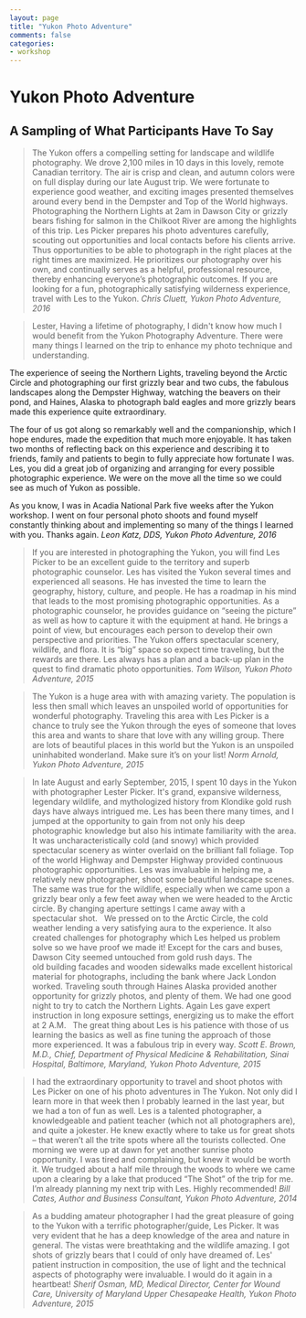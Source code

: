 ```yaml
---
layout: page
title: "Yukon Photo Adventure"
comments: false
categories:
- workshop
---
```


# Yukon Photo Adventure

## A Sampling of What Participants Have To Say

> The Yukon offers a compelling setting for landscape and wildlife photography. We drove 2,100 miles in 10 days in this lovely, remote Canadian territory. The air is crisp and clean, and autumn colors were on full display during our late August trip. We were fortunate to experience good weather, and exciting images presented themselves around every bend in the Dempster and Top of the World highways. Photographing the Northern Lights at 2am in Dawson City or grizzly bears fishing for salmon in the Chilkoot River are among the highlights of this trip. Les Picker prepares his photo adventures carefully, scouting out opportunities and local contacts before his clients arrive. Thus opportunities to be able to photograph in the right places at the right times are maximized. He prioritizes our photography over his own, and continually serves as a helpful, professional resource, thereby enhancing everyone’s photographic outcomes. If you are looking for a fun, photographically satisfying wilderness experience, travel with Les to the Yukon.  <cite>Chris Cluett, Yukon Photo Adventure, 2016</cite>

> Lester, 
Having a lifetime of photography, I didn't know how much I would benefit from the Yukon Photography Adventure.  There were many things I learned on the trip to enhance my photo technique and understanding. 

The experience of seeing the Northern Lights, traveling beyond the Arctic Circle and photographing our first grizzly bear and two cubs, the fabulous landscapes along the Dempster Highway, watching the beavers on their pond, and Haines, Alaska to photograph bald eagles and more grizzly bears made this experience quite extraordinary.  

The four of us got along so remarkably well and the companionship, which I hope endures, made the expedition that much more enjoyable. It has taken two months of reflecting back on this experience and describing it to friends, family and patients to begin to fully appreciate how fortunate I was.  Les, you did a great job of organizing and arranging for every possible photographic experience.  We were on the move all the time so we could see as much of Yukon as possible. 

As you know, I was in Acadia National Park five weeks after the Yukon workshop. I went on four personal photo shoots and found myself constantly thinking about and implementing so many of the things I learned with you. Thanks again. <cite>Leon Katz, DDS, Yukon Photo Adventure, 2016</cite>

> If you are interested in photographing the Yukon, you will find Les Picker to be an excellent guide to the territory and superb photographic counselor.  Les has visited the Yukon several times and experienced all seasons.  He has invested the time to learn the geography, history, culture, and people. He has a roadmap in his mind that leads to the most promising photographic opportunities.  As a photographic counselor, he provides guidance on “seeing the picture” as well as how to capture it with the equipment at hand.  He brings a point of view, but encourages each person to develop their own perspective and priorities.  The Yukon offers spectacular scenery, wildlife, and flora.  It is “big” space so expect time traveling, but the rewards are there.  Les always has a plan and a back-up plan in the quest to find dramatic photo opportunities.  <cite>Tom Wilson, Yukon Photo Adventure, 2015</cite> 
 
> The Yukon is a huge area with with amazing variety. The population is less then small which leaves an unspoiled world of opportunities for wonderful photography. Traveling this area with Les Picker is a chance to truly see the Yukon through the eyes of someone that loves this area and wants to share that love with any willing group. There are lots of beautiful places in this world but the Yukon is an unspoiled uninhabited wonderland. Make sure it’s on your list! <cite> Norm Arnold, Yukon Photo Adventure, 2015</cite>

> In late August and early September, 2015, I spent 10 days in the Yukon with photographer Lester Picker. It's grand, expansive wilderness, legendary wildlife, and mythologized history from Klondike gold rush days have always intrigued me. Les has been there many times, and I jumped at the opportunity to gain from not only his deep photographic knowledge but also his intimate familiarity with the area. It was uncharacteristically cold (and snowy) which provided spectacular scenery as winter overlaid on the brilliant fall foliage. Top of the world Highway and Dempster Highway provided continuous photographic opportunities. Les was invaluable in helping me, a relatively new photographer, shoot some beautiful landscape scenes. The same was true for the wildlife, especially when we came upon a grizzly bear only a few feet away when we were headed to the Arctic circle. By changing aperture settings I came away with a spectacular shot.
 
> We pressed on to the Arctic Circle, the cold weather lending a very satisfying aura to the experience. It also created challenges for photography which Les helped us problem solve so we have proof we made it! Except for the cars and buses, Dawson City seemed untouched from gold rush days. The old building facades and wooden sidewalks made excellent historical material for photographs, including the bank where Jack London worked. Traveling south through Haines Alaska provided another opportunity for grizzly photos, and plenty of them. We had one good night to try to catch the Northern Lights. Again Les gave expert instruction in long exposure settings, energizing us to make the effort at 2 A.M.
 
> The great thing about Les is his patience with those of us learning the basics as well as fine tuning the approach of those more experienced. It was a fabulous trip in every way. <cite>Scott E. Brown, M.D., Chief, Department of Physical Medicine & Rehabilitation, Sinai Hospital, Baltimore, Maryland, Yukon Photo Adventure, 2015</cite>

> I had the extraordinary opportunity to travel and shoot photos with Les Picker on one of his photo adventures in The Yukon. Not only did I learn more in that week then I probably learned in the last year, but we had a ton of fun as well.  Les is a talented photographer, a knowledgeable and patient teacher (which not all photographers are), and quite a jokester.  He knew exactly where to take us for great shots – that weren’t all the trite spots where all the tourists collected.  One morning we were up at dawn for yet another sunrise photo opportunity. I was tired and complaining, but knew it would be worth it. We trudged about a half mile through the woods to where we came upon a clearing by a lake that produced “The Shot” of the trip for me.  I’m already planning my next trip with Les.  Highly recommended! <cite>Bill Cates, Author and Business Consultant, Yukon Photo Adventure, 2014</cite>
 
> As a budding amateur photographer I had the great pleasure of going to the Yukon with a terrific photographer/guide, Les Picker. It was very evident that he has a deep knowledge of the area and nature in general. The vistas were breathtaking and the wildlife amazing. I got shots of grizzly bears that I could of only have dreamed of.  Les' patient  instruction in composition, the use of light and the technical aspects of photography were invaluable.  I would do it again in a heartbeat! <cite>Sherif Osman, MD, Medical Director, Center for Wound Care, University of Maryland Upper Chesapeake Health, Yukon Photo Adventure, 2015</cite>
 
